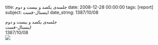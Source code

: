 title: جلسه‌ی یکصد و بیست و دوم
date: 2008-12-28 00:00:00
tags: [report]
subject: اینستال-فست
date_string: 1387/10/08


<div class="title">
	جلسه‌ی یکصد و بیست و دوم
</div>

<div class="subject">
اینستال-فست
</div>

<div class="date">
1387/10/08
</div>

<div class="body">
</div>

<a href="images/installfest_122nd_session_poster.png">
	<img src="images/installfest_122nd_session_poster.png" class="photo" />
</a>

